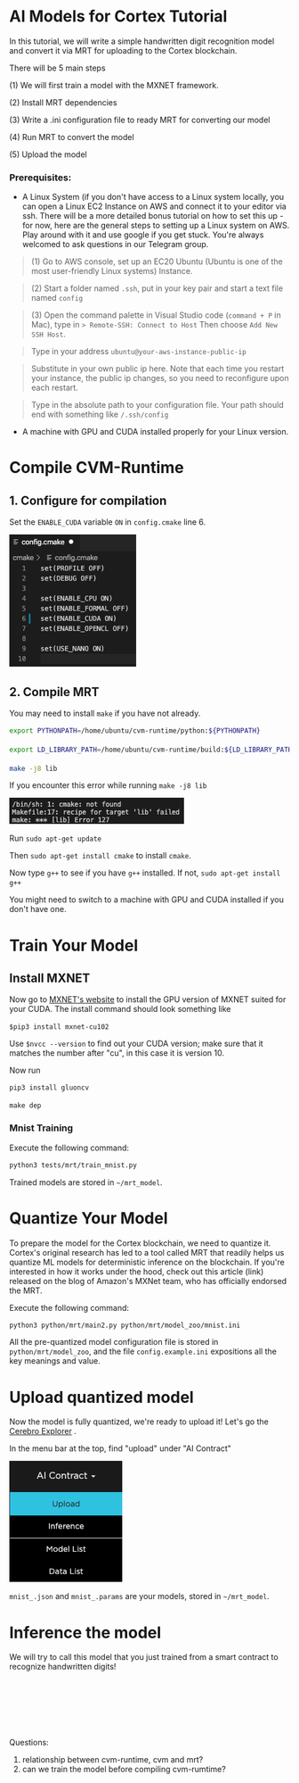# AI Models for Cortex Tutorial

In this tutorial, we will write a simple handwritten digit recognition model and convert it via MRT for uploading to the Cortex blockchain.

There will be 5 main steps

(1) We will first train a model with the MXNET framework.

(2) Install MRT dependencies

(3) Write a .ini configuration file to ready MRT for converting our model

(4) Run MRT to convert the model

(5) Upload the model

### Prerequisites:

- A Linux System (if you don't have access to a Linux system locally, you can open a Linux EC2 Instance on AWS and connect it to your editor via ssh. There will be a more detailed bonus tutorial on how to set this up - for now, here are the general steps to setting up a Linux system on AWS. Play around with it and use google if you get stuck. You're always welcomed to ask questions in our Telegram group.

> (1) Go to AWS console, set up an EC20 Ubuntu (Ubuntu is one of the most user-friendly Linux systems) Instance.

> (2) Start a folder named `.ssh`, put in your key pair and start a text file named `config`

> (3) Open the command palette in Visual Studio code (`command + P` in Mac), type in
> `> Remote-SSH: Connect to Host`
> Then choose `Add New SSH Host`.

> Type in your address `ubuntu@your-aws-instance-public-ip`

> Substitute in your own public ip here. Note that each time you restart your instance, the public ip changes, so you need to reconfigure upon each restart.

> Type in the absolute path to your configuration file. Your path should end with something like `/.ssh/config`

- A machine with GPU and CUDA installed properly for your Linux version.

# Compile CVM-Runtime

## 1. Configure for compilation

Set the `ENABLE_CUDA` variable `ON` in `config.cmake` line 6.

![config](imgs/config.png)

## 2. Compile MRT

You may need to install `make` if you have not already.

```bash
export PYTHONPATH=/home/ubuntu/cvm-runtime/python:${PYTHONPATH}

export LD_LIBRARY_PATH=/home/ubuntu/cvm-runtime/build:${LD_LIBRARY_PATH}

make -j8 lib
```

If you encounter this error while running `make -j8 lib`

![cmake](imgs/cmake.png)

Run `sudo apt-get update`

Then `sudo apt-get install cmake` to install `cmake`.

Now type `g++` to see if you have `g++` installed. If not, `sudo apt-get install g++`

You might need to switch to a machine with GPU and CUDA installed if you don't have one.

# Train Your Model

## Install MXNET

Now go to [MXNET's website](https://mxnet.apache.org/get_started/?platform=linux&language=python&processor=gpu&environ=pip&) to
install the GPU version of MXNET suited for your CUDA. The install command should look something like

`$pip3 install mxnet-cu102`

Use `$nvcc --version` to find out your CUDA version; make sure that it matches the number after "cu", in this case it is version 10.

Now run

```
pip3 install gluoncv

make dep
```

### Mnist Training

Execute the following command:

```bash
python3 tests/mrt/train_mnist.py
```

Trained models are stored in `~/mrt_model`.

# Quantize Your Model

To prepare the model for the Cortex blockchain, we need to quantize it. Cortex's original research has led to a tool called MRT that readily helps us quantize ML models for deterministic inference on the blockchain. If you're interested in how it works under the hood, check out this article (link) released on the blog of Amazon's MXNet team, who has officially endorsed the MRT.

Execute the following command:

```bash
python3 python/mrt/main2.py python/mrt/model_zoo/mnist.ini
```

All the pre-quantized model configuration file is stored in `python/mrt/model_zoo`, and the file `config.example.ini` expositions all the key meanings and value.

# Upload quantized model

Now the model is fully quantized, we're ready to upload it! Let's go the [Cerebro Explorer](https://cerebro.cortexlabs.ai/) .

In the menu bar at the top, find "upload" under "AI Contract"

![cerebroMenu](imgs/cerebroMenu.png)

`mnist_.json` and `mnist_.params` are your models, stored in `~/mrt_model`.

# Inference the model

We will try to call this model that you just trained from a smart contract to recognize handwritten digits!
<br />
<br/>
<br/>
<br/>
<br/>
<br/>
<br/>
<br/>
Questions:

1. relationship between cvm-runtime, cvm and mrt?
2. can we train the model before compiling cvm-rumtime?
